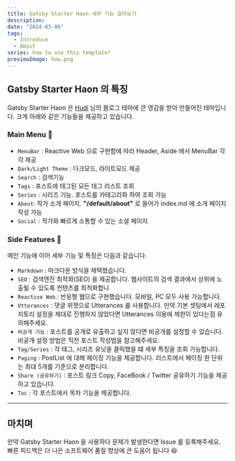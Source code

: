 ```yaml
---
title: Gatsby Starter Haon 세부 기능 알아보기
description:
date: "2024-03-06"
tags:
  - Introduce
  - About
series: how to use this template?
previewImage: how.png
---
```


## Gatsby Starter Haon 의 특징

Gatsby Starter Haon 은 [Hudi](https://github.com/devHudi/gatsby-starter-hoodie) 님의 블로그 테마에 큰 영감을 받아 만들어진 테마입니다. 크게 아래와 같은 기능들을 제공하고 있습니다.

### Main Menu 📌

- `MenuBar` : Reactive Web 으로 구현함에 따라 Header, Aside 에서 MenuBar 각각 제공
- `Dark/Light Theme` : 다크모드, 라이트모드 제공
- `Search` : 검색기능
- `Tags` : 포스트에 태그된 모든 태그 리스트 조회
- `Series` : 시리즈 기능. 포스트를 카테고리화 하여 조회 가능
- `About`: 작가 소개 페이지. **"/default/about"** 로 들어가 index.md 에 소개 페이지 작성 가능
- `Social` : 작가와 빠르게 소통할 수 있는 소셜 페이지

### Side Features 🤔

메인 기능에 이어 세부 기능 및 특징은 다음과 같습니다.

- `Markdown` : 마크다운 방식을 채택했습니다.
- `SEO` : 검색엔진 최적화(SEO) 을 제공합니다. 웹사이트의 검색 결과에서 상위에 노출될 수 있도록 컨텐츠를 최적화합니
- `Reactive Web` : 반응형 웹으로 구현했습니다. 모바일, PC 모두 사용 가능합니다.
- `Utterances` : 댓글 위젯으로 Utterances 를 사용합니다. 만약 기본 셋팅에서 레포지토리 설정을 제대로 진행하지 않았다면 Utterances 이용에 제한이 있다는점 유의해주세요.
- `비공개 기능` : 포스트를 공개로 유출하고 싶지 않다면 비공개를 설정할 수 있습니다. 비공개 설정 방법은 직전 포스트 작성법을 참고해주세요.
- `Tag/Series` : 각 태그, 시리즈 유닛을 클릭했을 떄 세부 특징을 조회 가능합니다.
- `Paging` : PostList 에 대해 페이징 기능을 제공합니다. 리스트에서 페이징 한 단위는 최대 5개를 기준으로 분리합니다.
- `Share (공유하기)` : 포스트 링크 Copy, FaceBook / Twitter 공유하기 기능을 제공하고 있습니다.
- `Toc` : 각 포스트에서 목차 기능을 제공합니다.

---

## 마치며

만약 Gatsby Starter Haon 을 사용하다 문제가 발생한다면 Issue 를 등록해주세요. 빠른 피드백은 더 나은 소프트웨어 품질 향상에 큰 도움이 됩니다 😆
